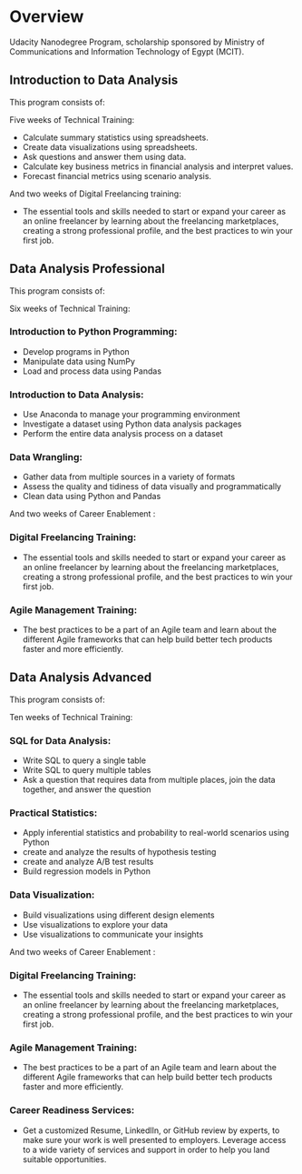 # Overview
Udacity Nanodegree Program, scholarship sponsored by Ministry of Communications and Information Technology of Egypt (MCIT).

## Introduction to Data Analysis
This program consists of:

Five weeks of Technical Training:
- Calculate summary statistics using spreadsheets.
- Create data visualizations using spreadsheets.
- Ask questions and answer them using data.
- Calculate key business metrics in financial analysis and interpret values.
- Forecast financial metrics using scenario analysis.

And two weeks of Digital Freelancing training:
- The essential tools and skills needed to start or expand your
career as an online freelancer by learning about the freelancing
marketplaces, creating a strong professional profile, and the best
practices to win your first job.

## Data Analysis Professional
This program consists of:

Six weeks of Technical Training:
### Introduction to Python Programming:
- Develop programs in Python
- Manipulate data using NumPy
- Load and process data using Pandas
### Introduction to Data Analysis:
- Use Anaconda to manage your programming environment
- Investigate a dataset using Python data analysis packages
- Perform the entire data analysis process on a dataset

### Data Wrangling:
- Gather data from multiple sources in a variety of formats
- Assess the quality and tidiness of data visually and programmatically
- Clean data using Python and Pandas


And two weeks of Career Enablement :
### Digital Freelancing Training: 
- The essential tools and skills needed to start or expand your
career as an online freelancer by learning about the freelancing
marketplaces, creating a strong professional profile, and the best
practices to win your first job.
### Agile Management Training: 
- The best practices to be a part of an Agile team and learn about the different Agile frameworks that can help build better tech products faster and more efficiently.


## Data Analysis Advanced
This program consists of:

Ten weeks of Technical Training:
### SQL for Data Analysis:
- Write SQL to query a single table
- Write SQL to query multiple tables
- Ask a question that requires data from multiple places, join the data together, and answer the question
### Practical Statistics:
- Apply inferential statistics and probability to real-world scenarios using Python
- create and analyze the results of hypothesis testing
- create and analyze A/B test results
- Build regression models in Python

### Data Visualization:
- Build visualizations using different design elements
- Use visualizations to explore your data
- Use visualizations to communicate your insights


And two weeks of Career Enablement :
### Digital Freelancing Training: 
- The essential tools and skills needed to start or expand your
career as an online freelancer by learning about the freelancing
marketplaces, creating a strong professional profile, and the best
practices to win your first job.
### Agile Management Training: 
- The best practices to be a part of an Agile team and learn about the different Agile frameworks that can help build better tech products faster and more efficiently.

### Career Readiness Services: 
- Get a customized Resume, LinkedlIn, or GitHub review by experts, to make sure your work is well presented to employers. Leverage access to a wide variety of services and support in order to help you land suitable opportunities.